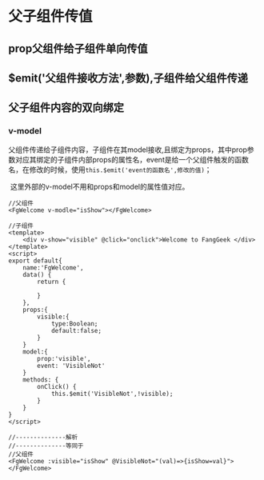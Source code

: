 # 父子组件传值

## prop父组件给子组件单向传值

## $emit('父组件接收方法',参数),子组件给父组件传递

## 父子组件内容的双向绑定

### v-model

​	父组件传递给子组件内容，子组件在其model接收,且绑定为props，其中prop参数对应其绑定的子组件内部props的属性名，event是给一个父组件触发的函数名，在修改的时候，使用`this.$emit('event的函数名',修改的值)`；

​	这里外部的v-model不用和props和model的属性值对应。

```vue
//父组件
<FgWelcome v-modle="isShow"></FgWelcome>

//子组件
<template>
	<div v-show="visible" @click="onclick">Welcome to FangGeek </div>
</template>
<script>
export default{
	name:'FgWelcome',
	data() {
		return {
			
		}
	},
	props:{
		visible:{
			type:Boolean;
			default:false;
		}
	}
	model:{
		prop:'visible',
		event: 'VisibleNot'
	}
	methods: {
		onClick() {
			this.$emit('VisibleNot',!visible);
		}
	}
}
</script>

//--------------解析
//--------------等同于
//父组件
<FgWelcome :visible="isShow" @VisibleNot="(val)=>{isShow=val}"></FgWelcome>

```

